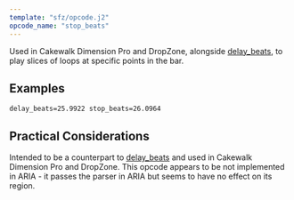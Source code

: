 ```yaml
---
template: "sfz/opcode.j2"
opcode_name: "stop_beats"
---
```

Used in Cakewalk Dimension Pro and DropZone, alongside [delay_beats], to play slices of loops at specific points in the bar.
## Examples
```sfz
delay_beats=25.9922 stop_beats=26.0964  
```
## Practical Considerations

Intended to be a counterpart to [delay_beats] and used in Cakewalk Dimension Pro and DropZone.
This opcode appears to be not implemented in ARIA - it passes the parser in ARIA but seems to
have no effect on its region.

[delay_beats]: delay_beats.md
